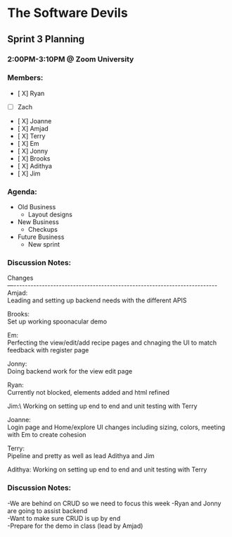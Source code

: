 # The Software Devils
## Sprint 3 Planning
### 2:00PM-3:10PM @ Zoom University

### Members:
- [ X] Ryan
- [  ] Zach 
- [ X] Joanne
- [ X] Amjad
- [ X] Terry
- [ X] Em
- [ X] Jonny
- [ X] Brooks
- [ X] Adithya
- [ X] Jim

### Agenda:
- Old Business 
  - Layout designs
- New Business
  - Checkups
- Future Business
  - New sprint
### Discussion Notes:
Changes\
—------------------------------------------------------------------------\
Amjad:\
Leading and setting up backend needs with the different APIS

Brooks:\
Set up working spoonacular demo 

Em:\
Perfecting the view/edit/add recipe pages and chnaging the UI to match feedback with register page

Jonny:\
Doing backend work for the view edit page

Ryan:\
Currently not blocked, elements added and html refined

Jim:\ 
Working on setting up end to end and unit testing with Terry

Joanne:\
Login page and Home/explore UI changes including sizing, colors, meeting with Em to create cohesion

Terry:\
Pipeline and pretty as well as lead Adithya and Jim

Adithya:
Working on setting up end to end and unit testing with Terry



### Discussion Notes:
-We are behind on CRUD so we need to focus this week
-Ryan and Jonny are going to assist backend\
-Want to make sure CRUD is up by end\
-Prepare for the demo in class (lead by Amjad)
